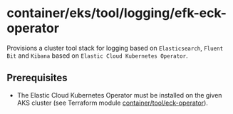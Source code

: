 # container/eks/tool/logging/efk-eck-operator

Provisions a cluster tool stack for logging based on `Elasticsearch`, `Fluent Bit` and `Kibana` 
based on `Elastic Cloud Kubernetes Operator`.

## Prerequisites

* The Elastic Cloud Kubernetes Operator must be installed on the given AKS cluster 
(see Terraform module [container/tool/eck-operator](../../eck-operator/README.md)).